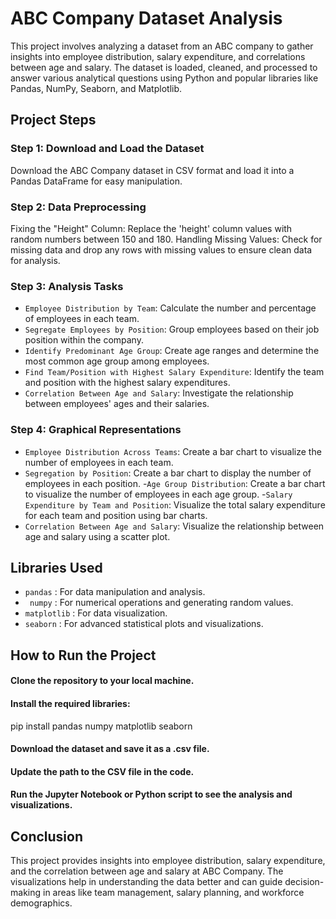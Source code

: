 # ABC Company Dataset Analysis
This project involves analyzing a dataset from an ABC company to gather insights into employee distribution, salary expenditure, and correlations between age and salary. The dataset is loaded, cleaned, and processed to answer various analytical questions using Python and popular libraries like Pandas, NumPy, Seaborn, and Matplotlib.

## Project Steps
### Step 1: Download and Load the Dataset
Download the ABC Company dataset in CSV format and load it into a Pandas DataFrame for easy manipulation.
### Step 2: Data Preprocessing
Fixing the "Height" Column: Replace the 'height' column values with random numbers between 150 and 180.
Handling Missing Values: Check for missing data and drop any rows with missing values to ensure clean data for analysis.
### Step 3: Analysis Tasks
- `Employee Distribution by Team`: Calculate the number and percentage of employees in each team.
- `Segregate Employees by Position`: Group employees based on their job position within the company.
- `Identify Predominant Age Group`: Create age ranges and determine the most common age group among employees.
- `Find Team/Position with Highest Salary Expenditure`: Identify the team and position with the highest salary expenditures.
- `Correlation Between Age and Salary`: Investigate the relationship between employees' ages and their salaries.
### Step 4: Graphical Representations
- `Employee Distribution Across Teams`: Create a bar chart to visualize the number of employees in each team.
- `Segregation by Position`: Create a bar chart to display the number of employees in each position.
-`Age Group Distribution`: Create a bar chart to visualize the number of employees in each age group.
-`Salary Expenditure by Team and Position`: Visualize the total salary expenditure for each team and position using bar charts.
- `Correlation Between Age and Salary`: Visualize the relationship between age and salary using a scatter plot.
## Libraries Used
- `pandas` : For data manipulation and analysis.
- ` numpy` : For numerical operations and generating random values.
- `matplotlib` : For data visualization.
- `seaborn` : For advanced statistical plots and visualizations.
## How to Run the Project
#### Clone the repository to your local machine.
#### Install the required libraries:

pip install pandas numpy matplotlib seaborn

#### Download the dataset and save it as a .csv file.
#### Update the path to the CSV file in the code.
#### Run the Jupyter Notebook or Python script to see the analysis and visualizations.
## Conclusion
This project provides insights into employee distribution, salary expenditure, and the correlation between age and salary at ABC Company. The visualizations help in understanding the data better and can guide decision-making in areas like team management, salary planning, and workforce demographics.

